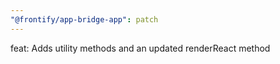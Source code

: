 ```yaml
---
"@frontify/app-bridge-app": patch
---
```


feat: Adds utility methods and an updated renderReact method
